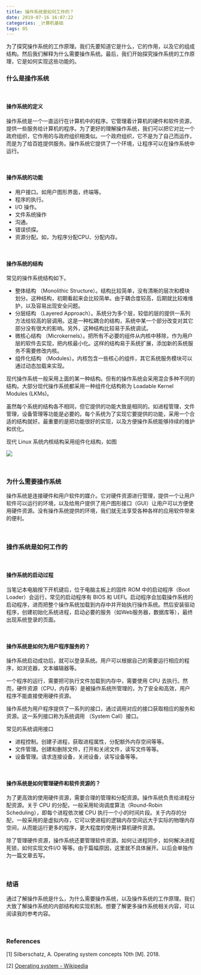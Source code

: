 ```yaml
---
title: 操作系统是如何工作的？
date: 2019-07-16 16:07:22
categories: _计算机基础
tags: OS
---
```


为了探究操作系统的工作原理。我们先要知道它是什么，它的作用，以及它的组成结构。然后我们解释为什么需要操作系统。最后，我们开始探究操作系统的工作原理，它是如何实现这些功能的。

### 什么是操作系统

<br>

#### 操作系统的定义

操作系统是一个一直运行在计算机中的程序。它管理着计算机的硬件和软件资源，提供一些服务给计算机的程序。为了更好的理解操作系统，我们可以把它对比一个政府组织，它作用的与政府组织相类似。一个政府组织，它不是为了自己而运作，而是为了给百姓提供服务。操作系统它提供了一个环境，让程序可以在操作系统中运行。

<br>

#### 操作系统的功能

- 用户接口。如用户图形界面，终端等。
- 程序的执行。
- I/O 操作。
- 文件系统操作
- 沟通。
- 错误侦探。
- 资源分配。如，为程序分配CPU、分配内存。

<br>

#### 操作系统的结构

常见的操作系统结构如下。

- 整体结构 （Monolithic Structure）。结构比较简单，没有清晰的层次和模块划分。这种结构，初期看起来会比较简单。由于耦合度较高，后期就比较难维护，以及容易出现安全问题。
- 分层结构 （Layered Approach）。系统分为多个层，较低的层的提供一系列方法给较高的层调用。这是一种松耦合的结构，系统中某一个部分改变对其它部分没有很大的影响。另外，这种结构比较易于系统调试。
- 微核心结构 （Microkernels）。把所有不必要的组件从内核中移除，作为用户层的软件去实现，把内核最小化。这样的结构易于系统扩展，添加新的系统服务不需要修改内核。
- 组件化结构 （Modules）。内核包含一些核心的组件，其它系统服务模块可以通过动态加载来实现。

现代操作系统一般采用上面的某一种结构。但有的操作系统会采用混合多种不同的结构。大部分现代操作系统都采用一种组件化结构称为 Loadable Kernel Modules (LKMs)。

虽然每个系统的结构各不相同，但它提供的功能大致是相同的。如进程管理，文件管理，设备管理等功能是必要的。每个系统为了实现它要提供的功能，采用一个合适的结构就好。最重要的是把功能很好的实现，以及方便操作系统能够持续的维护和优化。


现代 Linux 系统内核结构采用组件化结构，如图

![](https://bog-1259597974.cos.ap-chengdu.myqcloud.com/190716-%E6%93%8D%E4%BD%9C%E7%B3%BB%E7%BB%9F%E6%98%AF%E5%A6%82%E4%BD%95%E5%B7%A5%E4%BD%9C%E7%9A%84-linux-kernel.png)

<br>

### 为什么需要操作系统

操作系统是连接硬件和用户软件的媒介。它对硬件资源进行管理，提供一个让用户软件可以运行的环境，以及给用户提供了用户图形接口（GUI）让用户可以方便使用硬件资源。没有操作系统提供的环境，我们就无法享受各种各样的应用软件带来的便利。

<br>

### 操作系统是如何工作的

<br>

#### 操作系统的启动过程

当笔记本电脑按下开机键后，位于电脑主板上的固件 ROM 中的启动程序（Boot Loader）会运行，常见的启动程序有 BIOS 和 UEFI。启动程序会加载操作系统的启动程序，进而把整个操作系统加载到内存中并开始执行操作系统。然后安装驱动程序，创建初始化系统进程，启动必要的服务（如Web服务器，数据库等），最终出现系统登录的页面。

<br>

#### 操作系统是如何为用户程序服务的？

操作系统启动成功后，就可以登录系统。用户可以根据自己的需要运行相应的程序，如浏览器，文本编辑器等。

一个程序的运行，需要把可执行文件加载到内存中，需要使用 CPU 去执行。然而，硬件资源（CPU，内存等）是被操作系统所管理的，为了安全和高效，用户程序不能直接使用硬件资源。

操作系统为用户程序提供了一系列的接口，通过调用对应的接口获取相应的服务和资源。这一系列接口称为系统调用 （System Call）接口。

常见的系统调用接口

- 进程控制。创建子进程，获取进程属性，分配额外内存空间等等。
- 文件管理。创建和删除文件，打开和关闭文件，读写文件等等。
- 设备管理。请求连接设备，关闭设备，读写设备等等。

<br>

#### 操作系统是如何管理硬件和软件资源的？

为了更高效的使用硬件资源，需要合理的管理和分配资源。操作系统负责给进程分配资源。关于 CPU 的分配，一般采用轮询调度算法（Round-Robin Scheduling），即每个进程依次被 CPU 执行一个小的时间片段。关于内存的分配，一般采用的是虚拟内存，它可以使进程的逻辑内存空间远大于实际的物理内存空间，从而能运行更多的程序，更大程度的使用计算机硬件资源。

除了管理硬件资源，操作系统还要管理软件资源。如何让进程同步，如何解决进程死锁，如何实现文件I/O 等等。由于篇幅原因，这里就不具体展开。以后会单独作为一篇文章去写。

<br>

### 结语

通过了解操作系统是什么，为什么需要操作系统，以及操作系统的工作原理。我们大致了解操作系统的内部结构和实现机制。想要了解更多操作系统相关内容，可以阅读我的参考内容。

<br>

### References

[1] Silberschatz, A. Operating system concepts 10th [M]. 2018.

[2] [Operating system - Wikipedia](https://en.wikipedia.org/wiki/Operating_system)